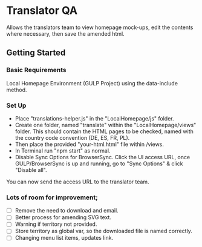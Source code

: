 # Translator QA

Allows the translators team to view homepage mock-ups, edit the contents where necessary, then save the amended html.

## Getting Started

### Basic Requirements
Local Homepage Environment (GULP Project) using the data-include method.

### Set Up
* Place "translations-helper.js" in the "LocalHomepage/js" folder.
* Create one folder, named "translate" within the "LocalHomepage/views" folder. This should contain the HTML pages to be checked, named with the country code convention (DE, ES, FR, PL).
* Then place the provided "your-html.html" file within /views.
* In Terminal run "npm start" as normal.
* Disable Sync Options for BrowserSync. Click the UI access URL, once GULP/BrowserSync is up and running, go to "Sync Options" & click "Disable all".

You can now send the access URL to the translator team.


### Lots of room for improvement;
- [ ] Remove the need to download and email.
- [ ] Better process for amending SVG text.
- [ ] Warning if territory not provided.
- [ ] Store territory as global var, so the downloaded file is named correctly.
- [ ] Changing menu list items, updates link.